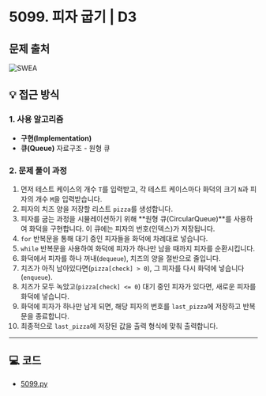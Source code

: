 # 5099. 피자 굽기 | D3

## 문제 출처
![SWEA](https://swexpertacademy.com/main/talk/solvingClub/problemView.do?solveclubId=AZh9Pr4Kw1nHBINp&contestProbId=AWTVlVB6bvMDFAVT&probBoxId=AZh9VAAaxs3HBINp&type=PROBLEM&problemBoxTitle=Queue&problemBoxCnt=6&&&&&&)

## 💡 접근 방식

### 1. 사용 알고리즘
* **구현(Implementation)**
* **큐(Queue)** 자료구조 - 원형 큐

### 2. 문제 풀이 과정
1.  먼저 테스트 케이스의 개수 `T`를 입력받고, 각 테스트 케이스마다 화덕의 크기 `N`과 피자의 개수 `M`을 입력받습니다.
2.  피자의 치즈 양을 저장할 리스트 `pizza`를 생성합니다.
3.  피자를 굽는 과정을 시뮬레이션하기 위해 **원형 큐(CircularQueue)**를 사용하여 화덕을 구현합니다. 이 큐에는 피자의 번호(인덱스)가 저장됩니다.
4.  `for` 반복문을 통해 대기 중인 피자들을 화덕에 차례대로 넣습니다.
5.  `while` 반복문을 사용하여 화덕에 피자가 하나만 남을 때까지 피자를 순환시킵니다.
6.  화덕에서 피자를 하나 꺼내(`dequeue`), 치즈의 양을 절반으로 줄입니다.
7.  치즈가 아직 남아있다면(`pizza[check] > 0`), 그 피자를 다시 화덕에 넣습니다(`enqueue`).
8.  치즈가 모두 녹았고(`pizza[check] <= 0`) 대기 중인 피자가 있다면, 새로운 피자를 화덕에 넣습니다.
9.  화덕에 피자가 하나만 남게 되면, 해당 피자의 번호를 `last_pizza`에 저장하고 반복문을 종료합니다.
10. 최종적으로 `last_pizza`에 저장된 값을 출력 형식에 맞춰 출력합니다.

---

## 💻 코드
* [5099.py](5099.py)